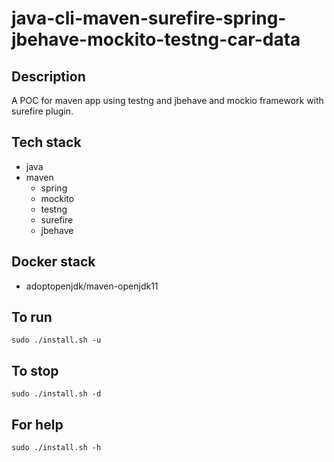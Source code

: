 # java-cli-maven-surefire-spring-jbehave-mockito-testng-car-data

## Description
A POC for maven app using testng
and jbehave and mockio framework
 with surefire plugin.

## Tech stack
- java
- maven
	- spring
	- mockito
  - testng
  - surefire
  - jbehave

## Docker stack
- adoptopenjdk/maven-openjdk11

## To run
`sudo ./install.sh -u`

## To stop
`sudo ./install.sh -d`

## For help
`sudo ./install.sh -h`

